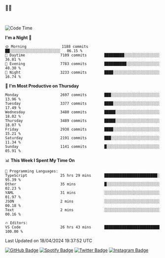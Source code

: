 ### 🤙🍺

<!-- <a href="https://github-readme-stats.vercel.app/api?username=hzak2xx&count_private=true&show_icons=true&theme=dracula">
  <img align="center" src="https://github-readme-stats.vercel.app/api?username=hzak2xx&count_private=true&show_icons=true&theme=dracula" />
</a>
</br> -->
</br>

<!--START_SECTION:waka-->
![Code Time](http://img.shields.io/badge/Code%20Time-3%2C245%20hrs%2036%20mins-blue)

**I'm a Night 🦉** 

```text
🌞 Morning                1188 commits        ██░░░░░░░░░░░░░░░░░░░░░░░   06.15 % 
🌆 Daytime                7109 commits        █████████░░░░░░░░░░░░░░░░   36.81 % 
🌃 Evening                7783 commits        ██████████░░░░░░░░░░░░░░░   40.30 % 
🌙 Night                  3233 commits        ████░░░░░░░░░░░░░░░░░░░░░   16.74 % 
```
📅 **I'm Most Productive on Thursday** 

```text
Monday                   2697 commits        ███░░░░░░░░░░░░░░░░░░░░░░   13.96 % 
Tuesday                  3377 commits        ████░░░░░░░░░░░░░░░░░░░░░   17.49 % 
Wednesday                3480 commits        █████░░░░░░░░░░░░░░░░░░░░   18.02 % 
Thursday                 3489 commits        █████░░░░░░░░░░░░░░░░░░░░   18.07 % 
Friday                   2938 commits        ████░░░░░░░░░░░░░░░░░░░░░   15.21 % 
Saturday                 2191 commits        ███░░░░░░░░░░░░░░░░░░░░░░   11.34 % 
Sunday                   1141 commits        █░░░░░░░░░░░░░░░░░░░░░░░░   05.91 % 
```


📊 **This Week I Spent My Time On** 

```text
💬 Programming Languages: 
TypeScript               25 hrs 29 mins      ████████████████████████░   95.39 % 
Other                    35 mins             █░░░░░░░░░░░░░░░░░░░░░░░░   02.23 % 
YAML                     31 mins             ░░░░░░░░░░░░░░░░░░░░░░░░░   01.97 % 
JSON                     2 mins              ░░░░░░░░░░░░░░░░░░░░░░░░░   00.18 % 
Text                     2 mins              ░░░░░░░░░░░░░░░░░░░░░░░░░   00.16 % 

🔥 Editors: 
VS Code                  26 hrs 43 mins      █████████████████████████   100.00 % 
```


 Last Updated on 18/04/2024 19:37:52 UTC
<!--END_SECTION:waka-->

[![GitHub Badge](https://img.shields.io/badge/GitHub-100000?style=for-the-badge&logo=github&logoColor=white)](https://github.com/hzak2xx)
[![Spotify Badge](https://img.shields.io/badge/Spotify-1ED760?&style=for-the-badge&logo=spotify&logoColor=white)](https://open.spotify.com/user/uf90s6sbbh75a1mt44clkhkvf)
[![Twitter Badge](https://img.shields.io/badge/Twitter-1DA1F2?style=for-the-badge&logo=twitter&logoColor=white)](https://twitter.com/hzak2xx)
[![Instagram Badge](https://img.shields.io/badge/Instagram-E4405F?style=for-the-badge&logo=instagram&logoColor=white)](https://www.instagram.com/hzak2xx/)
